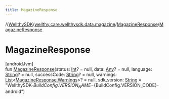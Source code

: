 ```yaml
---
title: MagazineResponse
---
```

//[WellthySDK](../../../index.html)/[wellthy.care.wellthysdk.data.magazine](../index.html)/[MagazineResponse](index.html)/[MagazineResponse](-magazine-response.html)



# MagazineResponse



[androidJvm]\
fun [MagazineResponse](-magazine-response.html)(status: [Int](https://kotlinlang.org/api/latest/jvm/stdlib/kotlin/-int/index.html)? = null, data: [Any](https://kotlinlang.org/api/latest/jvm/stdlib/kotlin/-any/index.html)? = null, language: [String](https://kotlinlang.org/api/latest/jvm/stdlib/kotlin/-string/index.html)? = null, successCode: [String](https://kotlinlang.org/api/latest/jvm/stdlib/kotlin/-string/index.html)? = null, warnings: [List](https://kotlinlang.org/api/latest/jvm/stdlib/kotlin.collections/-list/index.html)&lt;[MagazineResponse.Warnings](-warnings/index.html)&gt;? = null, sdk_version: [String](https://kotlinlang.org/api/latest/jvm/stdlib/kotlin/-string/index.html) = "WellthySDK-${BuildConfig.VERSION_NAME}-${BuildConfig.VERSION_CODE}-android")




